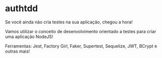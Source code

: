 # authtdd

Se você ainda não cria testes na sua aplicação, chegou a hora! 

Vamos utilizar o conceito de desenvolvimento orientado a testes para criar uma aplicação NodeJS!

Ferramentas: Jest, Factory Girl, Faker, Supertest, Sequelize, JWT, BCrypt e outras mais!
